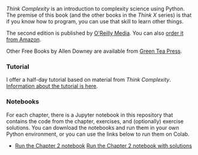 _Think Complexity_ is an introduction to complexity science
using Python.  The premise of this book (and the other books in the _Think X_ series) is that if
you know how to program, you can use that skill to learn other things.  

The second edition is published by [O'Reilly Media](https://www.oreilly.com/library/view/think-complexity-2nd/9781492040194/).
You can also [order it from Amazon](https://amzn.to/3wPN0SJ).

Other Free Books by Allen Downey are available from [Green Tea Press](http://greenteapress.com/wp/).

### Tutorial

I offer a half-day tutorial based on material from _Think Complexity_.
[Information about the tutorial is here](https://allendowney.github.io/ComplexityScience/).



### Notebooks

For each chapter, there is a Jupyter notebook in this repository that contains the code from the chapter, exercises, and (optionally) exercise solutions. You can download the notebooks and run them in your own Python environment, or you can use the links below to run them on Colab.

* [Run the Chapter 2 notebook](https://colab.research.google.com/github/AllenDowney/ThinkComplexity2/blob/master/notebooks/chap02.ipynb)
[Run the Chapter 2 notebook with solutions](https://colab.research.google.com/github/AllenDowney/ThinkComplexity2/blob/master/soln/chap02.ipynb)
